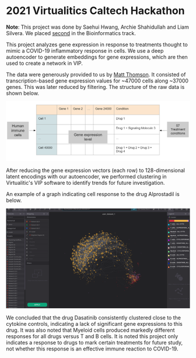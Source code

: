 # 2021 Virtualitics Caltech Hackathon

**Note**: This project was done by Saehui Hwang, Archie Shahidullah and Liam 
Silvera. We placed [second](https://blog.virtualitics.com/virtualitics-wraps-up-2021-caltech-data-science-hackathon) in the Bioinformatics track.

This project analyzes gene expression in response to treatments thought to 
mimic a COVID-19 inflammatory response in cells. We use a deep autoencoder to 
generate embeddings for gene expressions, which are then used to create a 
network in VIP.

The data were generously provided to us by 
[Matt Thomson](https://spec.caltech.edu/). It consisted of transcription-based
gene expression values for ~47000 cells along ~37000 genes. This was later reduced by filtering. The structure
of the raw data is shown below.

![Raw Dataset Form](./images/dataset.PNG)

After reducing the gene expression vectors (each row) to 128-dimensional latent encodings with our autoencoder, we performed clustering in Virtualitic's VIP software to identify trends for future investigation.

An example of a graph indicating cell response to the drug Alprostadil is below.

![Alprostadil Response](./images/Alprostadil.png)

We concluded that the drug Dasatinib consistently clustered close to the cytokine controls, indicating a lack of significant gene expressions to this drug. It was also noted that Myeloid cells produced markedly different responses for all drugs versus T and B cells. It is noted this project only indicates a response to drugs to mark certain treatments for future study, not whether this response is an effective immune reaction to COVID-19.
